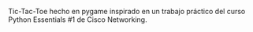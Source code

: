 Tic-Tac-Toe hecho en pygame inspirado en un trabajo práctico del curso Python Essentials #1 de Cisco Networking.
